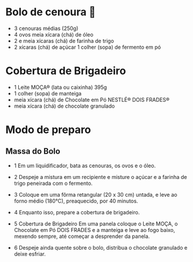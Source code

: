 #  Bolo de cenoura :birthday:
- 3 cenouras médias (250g)
- 4 ovos
meia xícara (chá) de óleo
- 2 e meia xícaras (chá) de farinha de trigo
- 2 xícaras (chá) de açúcar
1 colher (sopa) de fermento em pó
# Cobertura de Brigadeiro
- 1 Leite MOÇA® (lata ou caixinha) 395g
- 1 colher (sopa) de manteiga
- meia xícara (chá) de Chocolate em Pó NESTLÉ® DOIS FRADES®
- meia xícara (chá) de chocolate granulado

# Modo de preparo
## Massa do Bolo
- 1 Em um liquidificador, bata as cenouras, os ovos e o óleo.

- 2 Despeje a mistura em um recipiente e misture o açúcar e a farinha de trigo peneirada com o fermento.

- 3 Coloque em uma fôrma retangular (20 x 30 cm) untada, e leve ao forno médio (180°C), preaquecido, por 40 minutos.

- 4 Enquanto isso, prepare a cobertura de brigadeiro.

- 5 Cobertura de Brigadeiro
Em uma panela coloque o Leite MOÇA, o Chocolate em Pó DOIS FRADES e a manteiga e leve ao fogo baixo, mexendo sempre, até começar a desprender da panela.

- 6 Despeje ainda quente sobre o bolo, distribua o chocolate granulado e deixe esfriar.